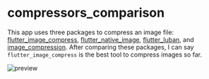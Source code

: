 # compressors_comparison

This app uses three packages to compress an image file: [flutter_image_compress](https://pub.dev/packages/flutter_image_compress), [flutter_native_image](https://pub.dev/packages/flutter_native_image), [flutter_luban](https://pub.dev/packages/flutter_luban), and [image_compression](https://pub.dev/packages/image_compression). After comparing these packages, I can say `flutter_image_compress` is the best tool to compress images so far.

![preview](video.gif)